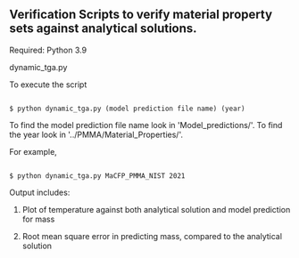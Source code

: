 ## Verification Scripts to verify material property sets against analytical solutions.


Required:  Python 3.9

dynamic_tga.py

To execute the script

```

$ python dynamic_tga.py (model prediction file name) (year)
```
To find the model prediction file name look in 'Model_predictions/'.  To find the year look in '../PMMA/Material_Properties/'.

For example,
```

$ python dynamic_tga.py MaCFP_PMMA_NIST 2021
```

Output includes:

1.   Plot of temperature against both analytical solution and model prediction for mass

2.  Root mean square error in predicting mass, compared to the analytical solution

